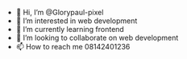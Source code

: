 - 👋 Hi, I’m @Glorypaul-pixel
- 👀 I’m interested in web development
- 🌱 I’m currently learning frontend
- 💞️ I’m looking to collaborate on web development
- 📫 How to reach me 08142401236

<!---
Glorypaul-pixel/Glorypaul-pixel is a ✨ special ✨ repository because its `README.md` (this file) appears on your GitHub profile.
You can click the Preview link to take a look at your changes.
--->
